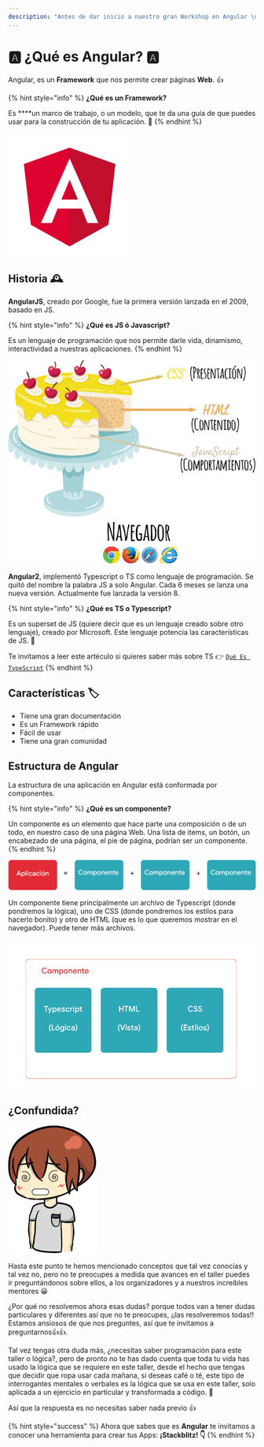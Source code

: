 ```yaml
---
description: "Antes de dar inicio a nuestro gran Workshop en Angular \uD83D\uDE04, queremos que conozcas qué es esta herramienta \uD83E\uDDF0, algo de historia \uD83D\uDD70️ y algunas características \uD83D\uDC69‍\uD83C\uDFEB."
---
```


# 🅰️ ¿Qué es Angular? 🅰️

Angular, es un **Framework** que nos permite crear páginas **Web**. 👍

{% hint style="info" %}
**¿Qué es un Framework?** 

Es ****un marco de trabajo, o un modelo, que te da una guía de que puedes usar para la construcción de tu aplicación. 🧰
{% endhint %}

![Este es su lindo logo!!! &#x1F60D;&#x1F60D;](.gitbook/assets/angular.png)

## Historia 🕰️

**AngularJS**, creado por Google, fue la primera versión lanzada en el 2009, basado en JS.

{% hint style="info" %}
**¿Qué es JS ó Javascript?** 

Es un lenguaje de programación que nos permite darle vida, dinamismo, interactividad a nuestras aplicaciones.
{% endhint %}

![HTML + CSS + JS ](.gitbook/assets/cake_js_spanish.png)

**Angular2**, implementó Typescript o TS como lenguaje de programación. Se quitó del nombre la palabra JS a solo Angular. Cada 6 meses se lanza una nueva versión. Actualmente fue lanzada la versión 8.

{% hint style="info" %}
**¿Qué es TS o Typescript?**

Es un superset de JS \(quiere decir que es un lenguaje creado sobre otro lenguaje\), creado por Microsoft. Este lenguaje potencia las características de JS. 💪

Te invitamos a leer este artéculo si quieres saber más sobre TS 👉 [`Qué Es TypeScript`](https://codigofacilito.com/articulos/typescript)
{% endhint %}

## Características 🏷️

* Tiene una gran documentación
* Es un Framework rápido
* Fácil de usar
* Tiene una gran comunidad 

## Estructura de Angular

La estructura de una aplicación en Angular está conformada por componentes.

{% hint style="info" %}
**¿Qué es un componente?**

Un componente es un elemento que hace parte una composición o de un todo, en nuestro caso de una página Web. Una lista de items, un botón, un encabezado de una página, el pie de página, podrían ser un componente.
{% endhint %}

![Una aplicaci&#xF3;n esta compuesta por componentes](.gitbook/assets/aplicaicon.png)

Un componente tiene principalmente un archivo de Typescript \(donde pondremos la lógica\), uno de CSS \(donde pondremos los estilos para hacerlo bonito\) y otro de HTML \(que es lo que queremos mostrar en el navegador\). Puede tener más archivos.

![Estructura de un componente](.gitbook/assets/componente.png)

## ¿Confundida?

![@vanessamarely copyright](.gitbook/assets/chibi-confundido.png)

Hasta este punto te hemos mencionado conceptos que tal vez conocías y tal vez no, pero no te preocupes a medida que avances en el taller puedes ir preguntándonos sobre ellos, a los organizadores y a nuestros increíbles mentores 😀

¿Por qué no resolvemos ahora esas dudas? porque todos van a tener dudas particulares y diferentes así que no te preocupes, ¡¡las resolveremos todas!! Estamos ansiosos de que nos preguntes, así que te invitamos a preguntarnos👍👍.

Tal vez tengas otra duda más, ¿necesitas saber programación para este taller o lógica?, pero de pronto no te has dado cuenta que toda tu vida has usado la lógica que se requiere en este taller, desde el hecho que tengas que decidir que ropa usar cada mañana, si deseas café o té, este tipo de interrogantes mentales o verbales es la lógica que se usa en este taller, solo aplicada a un ejercicio en particular y transformada a código. 💪

Así que la respuesta es no necesitas saber nada previo 👍

{% hint style="success" %}
Ahora que sabes que es **Angular** te invitamos a conocer una herramienta para crear tus Apps: **¡Stackblitz! 👇**
{% endhint %}

